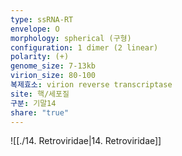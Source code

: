 ```yaml
---
type: ssRNA-RT
envelope: O
morphology: spherical (구형)
configuration: 1 dimer (2 linear)
polarity: (+)
genome_size: 7-13kb
virion_size: 80-100
복제효소: virion reverse transcriptase
site: 핵/세포질
구분: 기말14
share: "true"
---
```

![[./14. Retroviridae|14. Retroviridae]]
